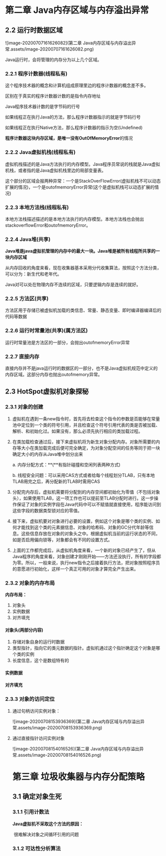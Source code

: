 # 第二章 Java内存区域与内存溢出异常

## 2.2 运行时数据区域

![image-20200707161626082](第二章 Java内存区域与内存溢出异常.assets/image-20200707161626082.png)

Java运行时，会将管理的内存分为以上几个区域。

### 2.2.1 程序计数器(线程私有)

这个程序技术器的概念和计算机组成原理里边的程序计数器的概念差不多。

区别在于真实的程序计数器计数的是指令内存地址

Java程序技术器计数的是字节码的行号

如果线程正在执行Java的方法，那么程序计数器指示的就是字节码行号

如果线程正在执行Native方法，那么程序计数器的指示为空(Undefined)

**程序计数器这块内存区域，是唯一没有OutOfMemoryError**的情况

### 2.2.2 Java虚拟机栈(线程私有)

虚拟机栈描述的是Java方法执行的内存模型。Java程序员常说的栈就是Java虚拟机栈，或者指的是Java虚拟机栈里边的局部变量表。

这个部分的区域会报两种异常：一个是StackOverFlowError(虚拟机栈不可以动态扩展的情况)，一个是outofmemoryError异常(这个是虚拟机栈可以动态扩展的情况)

### 2.2.3 本地方法栈(线程私有)

本地方法栈描述描述的是本地方法执行的内存模型。本地方法栈也会抛出stackoverflowError和outofmemoryError。

### 2.2.4 Java堆(共享)

**Java堆是java虚拟机管理的内存中的最大一块。Java堆是被所有线程所共享的一块内存区域**

从内存回收的角度来看，现在收集器基本采用分代收集算法，按照这个方法分类，可以分为：新生代和老年代。

Java对可以处在物理内存不连续的区域，只要逻辑内存是连续的就好。

### 2.2.5 方法区(共享)

方法区用于存储已被虚拟机加载的类信息、常量、静态变量、即时编译器编译后的代码等数据

### 2.2.6 运行时常量池(共享)(属方法区)

运行时常量池是方法区的一部分，会抛出outofmemoryError异常

### 2.2.7 直接内存

直接内存并不是java运行时的数据区的一部分，也不是Java虚拟机规范中定义的内存区域。这部分内存也抛出outofmemory异常。

## 2.3 HotSpot虚拟机对象探秘

### 2.3.1 对象的创建

1. 虚拟机在遇到一条new指令时，首先将去检查这个指令的参数是否能够在常量池中定位到一个类的符号引用，并且检查这个符号引用代表的类是否被加载、解析、和初始化过。如果没有，那么必须先执行相应的类加载过程。

2. 在类加载检查通过后，接下来虚拟机将为新生对象分配内存。对象所需要的内存等大小在类加载完成后便可完全确定，为对象分配空间的任务等同于把一块确定大小的内存从Java堆中划分出来

   a. 内存分配方式：**(**有指针碰撞和空闲列表两种方式)

   b.  线程安全问题：可以采用CAS方式或者给每个线程划分TLAB，只有本地TLAB用完之后，再分配新的TLAB时需用CAS

3. 分配完内存后，虚拟机需要将分配到的内存空间都初始化为零值（不包括对象头），如果使用TLAB，这一项工作也可以提前至TLAB分配时进行。这一步操作保证了对象的实例字段在Java代码中可以不赋值就直接使用，程序能访问到这些字段的数据类型锁对应的零值。

4. 接下来，虚拟机要对对象进行必要的设置，例如这个对象是哪个类的实例、如何才能找到这个类的元素据信息、对象的哈希码、对象的GC分代年龄等信息。这些信息存放在对象的对象头之中。根据虚拟机当前的运行状态的不同，如是否启用偏向锁等，对象都会有不同的设置方式。

5. 上面的工作都完成后，从虚拟机角度来看，一个新的对象已经产生了，但从Java程序的角度来看，对象创建才刚刚开始——<init>方法还没执行，所有的字段都为零。所以，一般来说，执行new指令之后接着执行<init>方法，把对象按照程序员的意愿进行初始化，这样一个真正可用的对象才算完全产生出来。

### 2.3.2 对象的内存布局

**内存布局：**

1. 对象头
2. 实例数据
3. 对齐填充

#### 对象头(两部分内容)

1. 存储对象自身的运行时数据
2. 类型指针，指向它的类元数据的指针。虚拟机通过这个指针确定这个对象是哪个类的实例
3. 长度信息，这个是数组特有的

#### 实例数据

#### 对齐填充

### 2.3.3 对象的访问定位

1. 通过句柄访问实例对象：

   ![image-20200708153936369](第二章 Java内存区域与内存溢出异常.assets/image-20200708153936369.png)

2. 通过直接指针访问实例对象

   ![image-20200708154016526](第二章 Java内存区域与内存溢出异常.assets/image-20200708154016526.png)

   # 第三章 垃圾收集器与内存分配策略

   ## 3.1 确定对象生死

   ### 3.1.1 引用计数法

   **Java虚拟机不采取这个方法的原因：**

   ​	很难解决对象之间循环引用的问题

   ### 3.1.2 可达性分析算法

   



